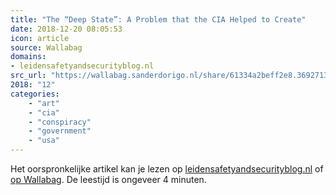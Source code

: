 ```yaml
---
title: "The “Deep State”: A Problem that the CIA Helped to Create"
date: 2018-12-20 08:05:53
icon: article
source: Wallabag
domains:
- leidensafetyandsecurityblog.nl
src_url: "https://wallabag.sanderdorigo.nl/share/61334a2beff2e8.36927131"
2018: "12"
categories:
    - "art"
    - "cia"
    - "conspiracy"
    - "government"
    - "usa"
---
```

Het oorspronkelijke artikel kan je lezen op [leidensafetyandsecurityblog.nl](https://www.leidensafetyandsecurityblog.nl/articles/the-deep-state-a-problem-that-the-cia-helped-to-create&#039;) of [op Wallabag](https://wallabag.sanderdorigo.nl/share/61334a2beff2e8.36927131). De leestijd is ongeveer 4 minuten.